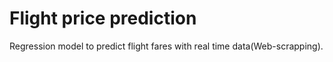 # Flight price prediction
Regression model to predict flight fares with real time data(Web-scrapping).
